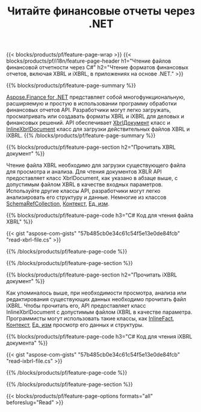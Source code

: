﻿---
title: Читайте финансовые отчеты через .NET
url: /ru/net/read/
description:  Код C# для чтения финансовых отчетов в файлах XBRL и iXBRL через библиотеку .NET.
---
{{< blocks/products/pf/feature-page-wrap >}}
{{< blocks/products/pf/i18n/feature-page-header h1="Чтение файлов финансовой отчетности через C#" h2="Чтение форматов финансовых отчетов, включая XBRL и iXBRL, в приложениях на основе .NET." >}}

{{% blocks/products/pf/feature-page-summary %}}

[Aspose.Finance for .NET](https://products.aspose.com/finance/net/) представляет собой многофункциональную, расширяемую и простую в использовании программу обработки финансовых отчетов API. Разработчики могут легко загружать, просматривать или создавать форматы XBRL и iXBRL для деловых и финансовых решений. API обеспечивает [XbrlДокумент](https://apireference.aspose.com/finance/net/aspose.finance.xbrl/xbrldocument) класс и  [InlineXbrlDocument](https://apireference.aspose.com/finance/net/aspose.finance.xbrl.inline/inlinexbrldocument) класс для загрузки действительных файлов XBRL и iXBRL.
{{% /blocks/products/pf/feature-page-summary %}}

{{% blocks/products/pf/feature-page-section h2="Прочитать XBRL документ" %}}

Чтение файла XBRL необходимо для загрузки существующего файла для просмотра и анализа. Для чтения документов XBLR API предоставляет класс XbrlDocument, как указано в абзаце выше, с допустимым файлом XBRL в качестве входных параметров. Используйте другие классы API, разработчики могут легко анализировать его структуру и данные. Немногие из классов [SchemaRefCollection](https://apireference.aspose.com/finance/net/aspose.finance.xbrl/schemarefcollection), [Контекст](https://apireference.aspose.com/finance/net/aspose.finance.xbrl/context), [Ед. изм](https://apireference.aspose.com/finance/net/aspose.finance.xbrl/unit).

{{% blocks/products/pf/feature-page-code h3="C# Код для чтения файла XBRL" %}}

{{< gist "aspose-com-gists" "57b485cb0e34c61c54f5e13e0de84fcb" "read-xbrl-file.cs" >}} 

{{% /blocks/products/pf/feature-page-code %}}

{{% /blocks/products/pf/feature-page-section %}}

{{% blocks/products/pf/feature-page-section h2="Прочитать iXBRL документ" %}}

Как упоминалось выше, при необходимости просмотра, анализа или редактирования существующих данных необходимо прочитать файл iXBRL. Чтобы прочитать его, API предоставляет класс InlineXbrlDocument с допустимым файлом iXBRL в качестве параметра. Программисты могут использовать такие классы, как [InlineFact](https://apireference.aspose.com/finance/net/aspose.finance.xbrl.inline/inlinefact), [Контекст](https://apireference.aspose.com/finance/net/aspose.finance.xbrl/context), [Ед. изм](https://apireference.aspose.com/finance/net/aspose.finance.xbrl/unit) просмотр его данных и структуры. 

{{% blocks/products/pf/feature-page-code h3="C# Код для чтения iXBRL документа" %}}

{{< gist "aspose-com-gists" "57b485cb0e34c61c54f5e13e0de84fcb" "read-ixbrl-file.cs" >}}

{{% /blocks/products/pf/feature-page-code %}}

{{% /blocks/products/pf/feature-page-section %}}

{{< blocks/products/pf/feature-page-options formats="all" beforeslug="Read" >}}